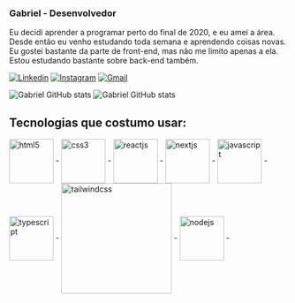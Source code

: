 ### Gabriel - Desenvolvedor</br>


Eu decidi aprender a programar perto do final de 2020, e eu amei a área. Desde então eu venho estudando toda semana e aprendendo coisas novas. Eu gostei bastante da parte de front-end, mas não me limito apenas a ela. Estou estudando bastante sobre back-end também. </br>

[![Linkedin](https://img.shields.io/badge/LinkedIn-0077B5?style=for-the-badge&logo=linkedin&logoColor=white)](https://www.linkedin.com/in/gbramone/)
[![Instagram](https://img.shields.io/badge/Instagram-E4405F?style=for-the-badge&logo=instagram&logoColor=white)](https://www.instagram.com/x.poltergeist/)
[![Gmail](https://img.shields.io/badge/-Gmail-c14438?style=for-the-badge&logo=Gmail&logoColor=white&link=mailto:karanalpe@gmail.com)](mailto:gbmagalhaes1996@gmail.com)

![Gabriel GitHub stats](https://github-readme-stats.vercel.app/api?username=lPoltergeist&show_icons=true&theme=react)
![Gabriel GitHub stats](https://github-readme-stats.vercel.app/api/top-langs/?username=lPoltergeist&theme=react)

## Tecnologias que costumo usar:
<div style="display: inline_block">
<img align"center" height="80" align="center" alt="html5" src="https://cdn.jsdelivr.net/gh/devicons/devicon/icons/html5/html5-original.svg"/> - 
<img align"center" height="80" align="center" alt="css3" src="https://cdn.jsdelivr.net/gh/devicons/devicon/icons/css3/css3-original.svg"/> - 
<img align"center" height="80" align="center" alt="reactjs" src="https://cdn.jsdelivr.net/gh/devicons/devicon/icons/react/react-original-wordmark.svg"/> - 
<img align"center" height="80" align="center" alt="nextjs" src="https://cdn.jsdelivr.net/gh/devicons/devicon/icons/nextjs/nextjs-original-wordmark.svg"/> - 
<img align"center" height="80" align="center" alt="javascript" src="https://cdn.jsdelivr.net/gh/devicons/devicon/icons/javascript/javascript-original.svg"/> - 
<img align"center" height="80" align="center" alt="typescript" src="https://cdn.jsdelivr.net/gh/devicons/devicon/icons/typescript/typescript-original.svg"/> - 
<img align"center" width="200" align="center" alt="tailwindcss" src="https://cdn.jsdelivr.net/gh/devicons/devicon/icons/tailwindcss/tailwindcss-original-wordmark.svg"/> - 
<img align"center" height="80" align="center" alt="nodejs" src="https://cdn.jsdelivr.net/gh/devicons/devicon/icons/nodejs/nodejs-original.svg"/> - 

</div>
